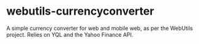 webutils-currencyconverter
==========================

A simple currency converter for web and mobile web, as per the WebUtils project. Relies on YQL and the Yahoo Finance API.
